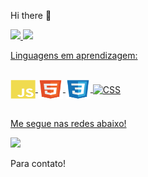  Hi there 👋

 <div>
   <a href="https://github.com/zeturno">
   <img height="180em"  src="https://github-readme-stats.vercel.app/api?username=zeturno&show_icons=true&theme=dark&include_all_commits=true&count_private=true"/>
   
   <img height="180em"  src="https://github-readme-stats.vercel.app/api/top-langs/?username=zeturno&layout=compact&langs_count=6&theme=dark"/>
</div>

Linguagens em aprendizagem:
<div style="display: inline_block"><br>
  <img align="center" alt="Js" height="30" width="40" src="https://raw.githubusercontent.com/devicons/devicon/master/icons/javascript/javascript-plain.svg">
  <img align="center" alt="HTML" height="30" width="40" src="https://raw.githubusercontent.com/devicons/devicon/master/icons/html5/html5-original.svg">
  <img align="center" alt="CSS" height="30" width="40" src="https://raw.githubusercontent.com/devicons/devicon/master/icons/css3/css3-original.svg">
   <img align="center" alt="CSS" height="30" width="40" src="https://logos-world.net/wp-content/uploads/2021/10/Python-Emblem.png">
 
</div>
 
<br>
 
Me segue nas redes abaixo!
<div> 
  <a href="https://www.linkedin.com/in/felipe-teles-972589212/" target="_blank"><img src="https://img.shields.io/badge/-LinkedIn-%230077B5?style=for-the-badge&logo=linkedin&logoColor=white" target="_blank"></a>
</div>

Para contato!

